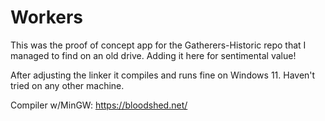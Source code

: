 # Workers

This was the proof of concept app for the Gatherers-Historic repo that I managed to find on an old drive. Adding it here for sentimental value!

After adjusting the linker it compiles and runs fine on Windows 11. Haven't tried on any other machine.

Compiler w/MinGW: https://bloodshed.net/
